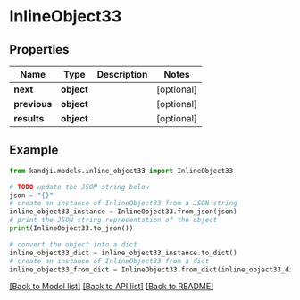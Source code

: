 # InlineObject33


## Properties

Name | Type | Description | Notes
------------ | ------------- | ------------- | -------------
**next** | **object** |  | [optional] 
**previous** | **object** |  | [optional] 
**results** | **object** |  | [optional] 

## Example

```python
from kandji.models.inline_object33 import InlineObject33

# TODO update the JSON string below
json = "{}"
# create an instance of InlineObject33 from a JSON string
inline_object33_instance = InlineObject33.from_json(json)
# print the JSON string representation of the object
print(InlineObject33.to_json())

# convert the object into a dict
inline_object33_dict = inline_object33_instance.to_dict()
# create an instance of InlineObject33 from a dict
inline_object33_from_dict = InlineObject33.from_dict(inline_object33_dict)
```
[[Back to Model list]](../README.md#documentation-for-models) [[Back to API list]](../README.md#documentation-for-api-endpoints) [[Back to README]](../README.md)


